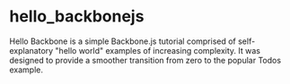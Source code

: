 hello_backbonejs
================

Hello Backbone is a simple Backbone.js tutorial comprised of self-explanatory "hello world" examples of increasing complexity. It was designed to provide a smoother transition from zero to the popular Todos example.
